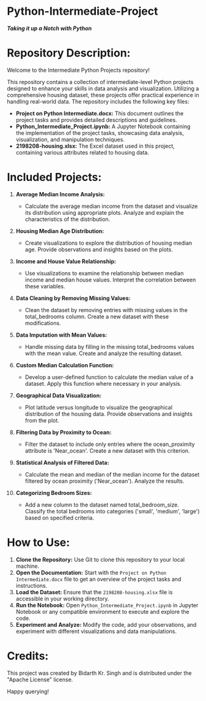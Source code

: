 # Python-Intermediate-Project
***Taking it up a Notch with Python***

# **Repository Description:**

Welcome to the Intermediate Python Projects repository!

This repository contains a collection of intermediate-level Python projects designed to enhance your skills in data analysis and visualization. Utilizing a comprehensive housing dataset, these projects offer practical experience in handling real-world data. The repository includes the following key files:

- **Project on Python Intermediate.docx:** This document outlines the project tasks and provides detailed descriptions and guidelines.
- **Python_Intermediate_Project.ipynb:** A Jupyter Notebook containing the implementation of the project tasks, showcasing data analysis, visualization, and manipulation techniques.
- **2198208-housing.xlsx:** The Excel dataset used in this project, containing various attributes related to housing data.

# **Included Projects:**

1. **Average Median Income Analysis:**
   - Calculate the average median income from the dataset and visualize its distribution using appropriate plots. Analyze and explain the characteristics of the distribution.

2. **Housing Median Age Distribution:**
   - Create visualizations to explore the distribution of housing median age. Provide observations and insights based on the plots.

3. **Income and House Value Relationship:**
   - Use visualizations to examine the relationship between median income and median house values. Interpret the correlation between these variables.

4. **Data Cleaning by Removing Missing Values:**
   - Clean the dataset by removing entries with missing values in the total_bedrooms column. Create a new dataset with these modifications.

5. **Data Imputation with Mean Values:**
   - Handle missing data by filling in the missing total_bedrooms values with the mean value. Create and analyze the resulting dataset.

6. **Custom Median Calculation Function:**
   - Develop a user-defined function to calculate the median value of a dataset. Apply this function where necessary in your analysis.

7. **Geographical Data Visualization:**
   - Plot latitude versus longitude to visualize the geographical distribution of the housing data. Provide observations and insights from the plot.

8. **Filtering Data by Proximity to Ocean:**
   - Filter the dataset to include only entries where the ocean_proximity attribute is 'Near_ocean'. Create a new dataset with this criterion.

9. **Statistical Analysis of Filtered Data:**
   - Calculate the mean and median of the median income for the dataset filtered by ocean proximity ('Near_ocean'). Analyze the results.

10. **Categorizing Bedroom Sizes:**
    - Add a new column to the dataset named total_bedroom_size. Classify the total bedrooms into categories ('small', 'medium', 'large') based on specified criteria.

# **How to Use:**

1. **Clone the Repository:** Use Git to clone this repository to your local machine.
2. **Open the Documentation:** Start with the `Project on Python Intermediate.docx` file to get an overview of the project tasks and instructions.
3. **Load the Dataset:** Ensure that the `2198208-housing.xlsx` file is accessible in your working directory.
4. **Run the Notebook:** Open `Python_Intermediate_Project.ipynb` in Jupyter Notebook or any compatible environment to execute and explore the code.
5. **Experiment and Analyze:** Modify the code, add your observations, and experiment with different visualizations and data manipulations.

# Credits:
This project was created by Bidarth Kr. Singh and is distributed under the "Apache License" license.

Happy querying!
